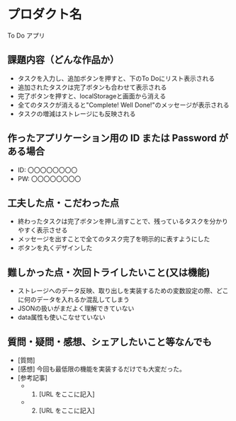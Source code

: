 # プロダクト名

To Do アプリ

## 課題内容（どんな作品か）

- タスクを入力し、追加ボタンを押すと、下のTo Doにリスト表示される
- 追加されたタスクは完了ボタンも合わせて表示される
- 完了ボタンを押すと、localStorageと画面から消える
- 全てのタスクが消えると"Complete! Well Done!"のメッセージが表示される
- タスクの増減はストレージにも反映される

## 作ったアプリケーション用の ID または Password がある場合

- ID: 〇〇〇〇〇〇〇〇
- PW: 〇〇〇〇〇〇〇〇

## 工夫した点・こだわった点

- 終わったタスクは完了ボタンを押し消すことで、残っているタスクを分かりやすく表示させる
- メッセージを出すことで全てのタスク完了を明示的に表すようにした
- ボタンを丸くデザインした

## 難しかった点・次回トライしたいこと(又は機能)

- ストレージへのデータ反映、取り出しを実装するための変数設定の際、どこに何のデータを入れるか混乱してしまう
- JSONの扱いがまだよく理解できていない
- data属性も使いこなせていない

## 質問・疑問・感想、シェアしたいこと等なんでも

- [質問]
- [感想] 今回も最低限の機能を実装するだけでも大変だった。
- [参考記事]
  - 1. [URL をここに記入]
  - 2. [URL をここに記入]
